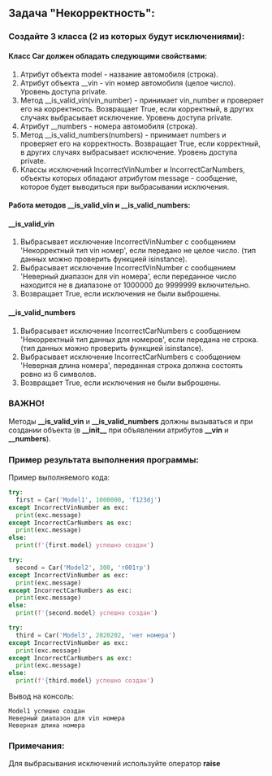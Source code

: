 ## Задача "Некорректность":

### Создайте 3 класса (2 из которых будут исключениями):
#### Класс Car должен обладать следующими свойствами:
1. Атрибут объекта model - название автомобиля (строка).
2. Атрибут объекта __vin - vin номер автомобиля (целое число). Уровень доступа private.
3. Метод __is_valid_vin(vin_number) - принимает vin_number и проверяет его на корректность. Возвращает True, если корректный, в других случаях выбрасывает исключение. Уровень доступа private.
4. Атрибут __numbers - номера автомобиля (строка).
5. Метод __is_valid_numbers(numbers) - принимает numbers и проверяет его на корректность. Возвращает True, если корректный, в других случаях выбрасывает исключение. Уровень доступа private.
6. Классы исключений IncorrectVinNumber и IncorrectCarNumbers, объекты которых обладают атрибутом message - сообщение, которое будет выводиться при выбрасывании исключения.

#### Работа методов __is_valid_vin и __is_valid_numbers:
#### __is_valid_vin
1. Выбрасывает исключение IncorrectVinNumber с сообщением 'Некорректный тип vin номер', если передано не целое число. (тип данных можно проверить функцией isinstance).
2. Выбрасывает исключение IncorrectVinNumber с сообщением 'Неверный диапазон для vin номера', если переданное число находится не в диапазоне от 1000000 до 9999999 включительно.
3. Возвращает True, если исключения не были выброшены.
#### __is_valid_numbers
1. Выбрасывает исключение IncorrectCarNumbers с сообщением 'Некорректный тип данных для номеров', если передана не строка. (тип данных можно проверить функцией isinstance).
2. Выбрасывает исключение IncorrectCarNumbers с сообщением 'Неверная длина номера', переданная строка должна состоять ровно из 6 символов.
3. Возвращает True, если исключения не были выброшены.

### ВАЖНО!
Методы **\_\_is_valid_vin** и **\_\_is_valid_numbers** должны вызываться и при создании объекта (в **\_\_init__** при объявлении атрибутов **\_\_vin** и **\_\_numbers**).

### Пример результата выполнения программы:
Пример выполняемого кода:
```python
try:
  first = Car('Model1', 1000000, 'f123dj')
except IncorrectVinNumber as exc:
  print(exc.message)
except IncorrectCarNumbers as exc:
  print(exc.message)
else:
  print(f'{first.model} успешно создан')

try:
  second = Car('Model2', 300, 'т001тр')
except IncorrectVinNumber as exc:
  print(exc.message)
except IncorrectCarNumbers as exc:
  print(exc.message)
else:
  print(f'{second.model} успешно создан')

try:
  third = Car('Model3', 2020202, 'нет номера')
except IncorrectVinNumber as exc:
  print(exc.message)
except IncorrectCarNumbers as exc:
  print(exc.message)
else:
  print(f'{third.model} успешно создан')
``` 
Вывод на консоль:
```
Model1 успешно создан
Неверный диапазон для vin номера
Неверная длина номера
```
### Примечания:
Для выбрасывания исключений используйте оператор **raise**